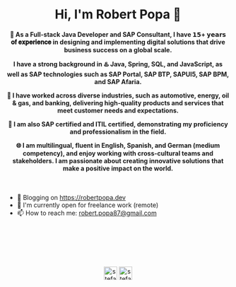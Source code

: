 <h1 align="center"> Hi, I'm Robert Popa 👋 </h1>


<h4 align="center"> 

👋 As a Full-stack Java Developer and SAP Consultant, I have 𝟭𝟱+ 𝘆𝗲𝗮𝗿𝘀 𝐨𝐟 𝐞𝐱𝐩𝐞𝐫𝐢𝐞𝐧𝐜𝐞 in designing and implementing digital solutions that drive business success on a global scale. 

I have a strong background in ♨️ Java, Spring, SQL, and JavaScript, as well as SAP technologies such as SAP Portal, SAP BTP, SAPUI5, SAP BPM, and SAP Afaria. 

🚀 I have worked across diverse industries, such as automotive, energy, oil & gas, and banking, delivering high-quality products and services that meet customer needs and expectations. 

🔰 I am also SAP certified and ITIL certified, demonstrating my proficiency and professionalism in the field. 

🌐 I am multilingual, fluent in English, Spanish, and German (medium competency), and enjoy working with cross-cultural teams and stakeholders. I am passionate about creating innovative solutions that make a positive impact on the world.

</h4>

<p>&nbsp;</p>

- 🌱 Blogging on https://robertpopa.dev
- 🤝 I'm currently open for freelance work (remote)
- 📫 How to reach me: robert.popa87@gmail.com

<p>&nbsp;</p>
<p>&nbsp;</p>
<p>&nbsp;</p>

<p align="center">
<a href="https://www.linkedin.com/in/robertpopa" target="_blank"><img align="center" src="https://cdn.jsdelivr.net/npm/simple-icons@3.0.1/icons/linkedin.svg" alt="stefanfeser" height="30" width="30" /></a>
<a href="https://twitter.com/robertinho_es" target="_blank"><img align="center" src="https://cdn.jsdelivr.net/npm/simple-icons@3.0.1/icons/twitter.svg" alt="stefanfeser" height="30" width="30" /></a>  
</p>

<!--
**robertpopa/robertpopa** is a ✨ _special_ ✨ repository because its `README.md` (this file) appears on your GitHub profile.

Here are some ideas to get you started:

- 🔭 I’m currently working on ...
- 🌱 I’m currently learning ...
- 👯 I’m looking to collaborate on ...
- 🤔 I’m looking for help with ...
- 💬 Ask me about ...
- 📫 How to reach me: ...
- 😄 Pronouns: ...
- ⚡ Fun fact: ...
-->
